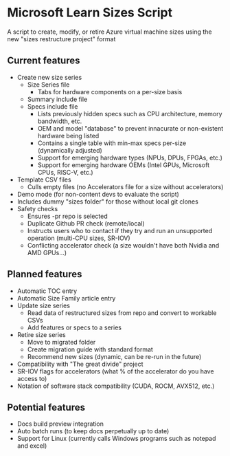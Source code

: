 # Microsoft Learn Sizes Script
A script to create, modify, or retire Azure virtual machine sizes using the new "sizes restructure project" format

## Current features
- Create new size series
  - Size Series file
    - Tabs for hardware components on a per-size basis
  - Summary include file
  - Specs include file
    - Lists previously hidden specs such as CPU architecture, memory bandwidth, etc.
    - OEM and model "database" to prevent innacurate or non-existent hardware being listed
    - Contains a single table with min-max specs per-size (dynamically adjusted)
    - Support for emerging hardware types (NPUs, DPUs, FPGAs, etc.)
    - Support for emerging hardware OEMs (Intel GPUs, Microsoft CPUs, RISC-V, etc.)
- Template CSV files
  - Culls empty files (no Accelerators file for a size without accelerators)
- Demo mode (for non-content devs to evaluate the script)
-   Includes dummy "sizes folder" for those without local git clones
- Safety checks
  - Ensures -pr repo is selected
  - Duplicate Github PR check (remote/local)
  - Instructs users who to contact if they try and run an unsupported operation (multi-CPU sizes, SR-IOV) 
  - Conflicting accelerator check (a size wouldn't have both Nvidia and AMD GPUs...)

## Planned features
- Automatic TOC entry
- Automatic Size Family article entry
- Update size series
  - Read data of restructured sizes from repo and convert to workable CSVs
  - Add features or specs to a series
- Retire size series
  - Move to migrated folder
  - Create migration guide with standard format
  - Recommend new sizes (dynamic, can be re-run in the future)
- Compatibility with "The great divide" project
- SR-IOV flags for accelerators (what % of the accelerator do you have access to)
- Notation of software stack compatibility (CUDA, ROCM, AVX512, etc.)
 
## Potential features
- Docs build preview integration
- Auto batch runs (to keep docs perpetually up to date)
- Support for Linux (currently calls Windows programs such as notepad and excel)
